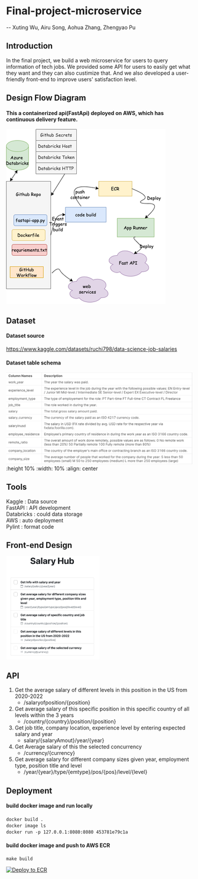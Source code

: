 # Final-project-microservice
  -- Xuting Wu, Airu Song, Aohua Zhang, Zhengyao Pu

## Introduction
In the final project, we build a web microservice for users to query information of tech jobs. We provided some API for users to easily get what they want and they can also custimize that. And we also developed a user-friendly front-end to improve users' satisfaction level.

## Design Flow Diagram
#### This a containerized api(FastApi) deployed on AWS, which has continuous delivery feature.

![Figure](https://github.com/nogibjj/final-project-microservice-group/blob/main/picture.drawio.png)

## Dataset
#### Dataset source
https://www.kaggle.com/datasets/ruchi798/data-science-job-salaries

#### Dataset table schema
![Figure](https://github.com/nogibjj/final-project-microservice-group/blob/main/data.png)
:height 10%
:width: 10%
:align: center

## Tools
Kaggle : Data source <br>
FastAPI : API development <br>
Databricks : could data storage <br>
AWS : auto deployment <br>
Pylint : format code

## Front-end Design
<img decoding="async" src="https://github.com/nogibjj/final-project-microservice-group/blob/main/front-end.png" width="50%" height="50%">

## API
1. Get the average salary of different levels in this position in the US from 2020-2022
    - /salaryofposition/{position}
2. Get average salary of this specific position in this specific country of all levels within the 3 years
    - /country/{country}/position/{position}
3. Get job title, company location, experience level by entering expected salary and year
    - salary/{salaryAmout}/year/{year}
4. Get Average salary of this the selected concurrency
    - /currency/{currency}
5. Get average salary for different company sizes given year, employment type, position title and level
    - /year/{year}/type/{emtype}/pos/{pos}/level/{level}

## Deployment

#### build docker image and run locally

```docker build .```  
```docker image ls```  
```docker run -p 127.0.0.1:8080:8080 453781e79c1a```  
#### build docker image and push to AWS ECR

```make build```

[![Deploy to ECR](https://github.com/nogibjj/final-project-microservice-group/actions/workflows/main.yml/badge.svg)](https://github.com/nogibjj/final-project-microservice-group/actions/workflows/main.yml)
